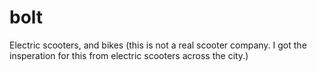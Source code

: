 # bolt
Electric scooters, and bikes
(this is not a real scooter company. I got the insperation for this from electric scooters across the city.)